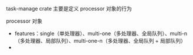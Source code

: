 task-manage crate 主要是定义 processor 对象的行为

processor 对象

- features：single（单处理器）、multi-one（多处理器、全局队列）、multi-n（多处理器、局部队列）、multi-one-n（多处理器、全局队列 + 局部队列）
- 